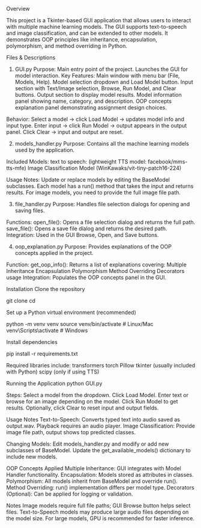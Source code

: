 Overview

This project is a Tkinter-based GUI application that allows users to interact with multiple machine learning models. The GUI supports text-to-speech and image classification, and can be extended to other models. It demonstrates OOP principles like inheritance, encapsulation, polymorphism, and method overriding in Python.

Files & Descriptions

1. GUI.py
Purpose: Main entry point of the project. Launches the GUI for model interaction.
Key Features:
Main window with menu bar (File, Models, Help).
Model selection dropdown and Load Model button.
Input section with Text/Image selection, Browse, Run Model, and Clear buttons.
Output section to display model results.
Model information panel showing name, category, and description.
OOP concepts explanation panel demonstrating assignment design choices.

Behavior:
Select a model → click Load Model → updates model info and input type.
Enter input → click Run Model → output appears in the output panel.
Click Clear → input and output are reset.

2. models_handler.py
Purpose: Contains all the machine learning models used by the application.

Included Models:
text to speech: (ightweight TTS model: facebook/mms-tts-mfe)
Image Classification Model (WinKawaks/vit-tiny-patch16-224)

Usage Notes:
Update or replace models by editing the BaseModel subclasses.
Each model has a run() method that takes the input and returns results.
For image models, you need to provide the full image file path.

3. file_handler.py
Purpose: Handles file selection dialogs for opening and saving files.

Functions:
open_file(): Opens a file selection dialog and returns the full path.
save_file(): Opens a save file dialog and returns the desired path.
Integration: Used in the GUI Browse, Open, and Save buttons.

4. oop_explanation.py
Purpose: Provides explanations of the OOP concepts applied in the project.

Function:
get_oop_info(): Returns a list of explanations covering:
Multiple Inheritance
Encapsulation
Polymorphism
Method Overriding
Decorators usage
Integration: Populates the OOP concepts panel in the GUI.

Installation
Clone the repository

git clone <your-repo-url>
cd <repository-folder>


Set up a Python virtual environment (recommended)

python -m venv venv
source venv/bin/activate  # Linux/Mac
venv\Scripts\activate     # Windows


Install dependencies

pip install -r requirements.txt


Required libraries include:
transformers
torch
Pillow
tkinter (usually included with Python)
scipy (only if using TTS)

Running the Application
python GUI.py

Steps:
Select a model from the dropdown.
Click Load Model.
Enter text or browse for an image depending on the model.
Click Run Model to get results.
Optionally, click Clear to reset input and output fields.

Usage Notes
Text-to-Speech: Converts typed text into audio saved as output.wav. Playback requires an audio player.
Image Classification: Provide image file path, output shows top predicted classes.

Changing Models:
Edit models_handler.py and modify or add new subclasses of BaseModel.
Update the get_available_models() dictionary to include new models.

OOP Concepts Applied
Multiple Inheritance: GUI integrates with Model Handler functionality.
Encapsulation: Models stored as attributes in classes.
Polymorphism: All models inherit from BaseModel and override run().
Method Overriding: run() implementation differs per model type.
Decorators (Optional): Can be applied for logging or validation.

Notes
Image models require full file paths; GUI Browse button helps select files.
Text-to-Speech models may produce large audio files depending on the model size.
For large models, GPU is recommended for faster inference.
